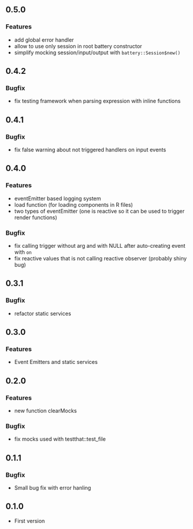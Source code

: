 ## 0.5.0
### Features
* add global error handler
* allow to use only session in root battery constructor
* simplify mocking session/input/output with `battery::Session$new()`

## 0.4.2
### Bugfix
* fix testing framework when parsing expression with inline functions

## 0.4.1
### Bugfix
* fix false warning about not triggered handlers on input events

## 0.4.0
### Features
* eventEmitter based logging system
* load function (for loading components in R files)
* two types of eventEmitter (one is reactive so it can be used to trigger render functions)
### Bugfix
* fix calling trigger without arg and with NULL after auto-creating event with `on`
* fix reactive values that is not calling reactive observer (probably shiny bug)

## 0.3.1
### Bugfix
* refactor static services

## 0.3.0
### Features
* Event Emitters and static services

## 0.2.0
### Features
* new function clearMocks
### Bugfix
* fix mocks used with testthat::test_file

## 0.1.1
### Bugfix
* Small bug fix with error hanling

## 0.1.0
* First version
